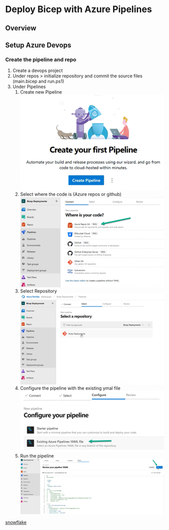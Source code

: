 # Deploy Bicep with Azure Pipelines

## Overview

## Setup Azure Devops

### Create the pipeline and repo

1. Create a devops project
2. Under repos > initialize repository and commit the source files (main.bicep and run.ps1)
3. Under Pipelines
   1. Create new Pipeline
   ![Pipeline-S1](azure_devops_pipelines\img\pipeline-step1.png)
   2. Select where the code is (Azure repos or github)
   ![Pipeline-S2](azure_devops_pipelines\img\pipeline-step2.png)
   3. Select Repository
   ![Pipeline-S3](azure_devops_pipelines\img\pipeline-step3.png)
   4. Configure the pipeline with the existing ymal file
   ![Pipeline-S4](azure_devops_pipelines\img\pipeline-step4.png)
   5. Run the pipeline
   ![Pipeline-S5](azure_devops_pipelines\img\pipeline-step5.png)

[snowflake][gh-snowflake]

<!--- Link Ref --->
[gh-snowflake]: https://github.com/twitter-archive/snowflake
<!--- Link Ref --->